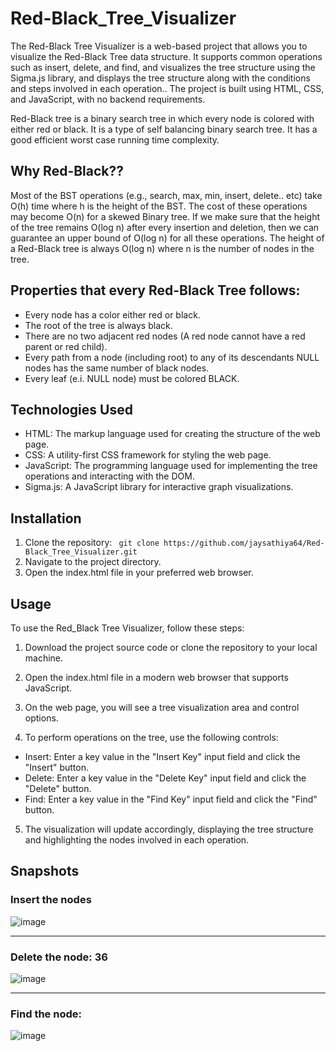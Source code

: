 # Red-Black_Tree_Visualizer
The Red-Black Tree Visualizer is a web-based project that allows you to visualize the Red-Black Tree data structure. It supports common operations such as insert, delete, and find, and visualizes the tree structure using the Sigma.js library, and displays the tree structure along with the conditions and steps involved in each operation.. The project is built using HTML, CSS, and JavaScript, with no backend requirements.

Red-Black tree is a binary search tree in which every node is colored with either red or black. It is a type of self balancing binary search tree. It has a good efficient worst case running time complexity.


## Why Red-Black??
Most of the BST operations (e.g., search, max, min, insert, delete.. etc) take O(h) time where h is the height of the BST. The cost of these operations may become O(n) for a skewed Binary tree. If we make sure that the height of the tree remains O(log n) after every insertion and deletion, then we can guarantee an upper bound of O(log n) for all these operations. The height of a Red-Black tree is always O(log n) where n is the number of nodes in the tree. 

## Properties that every Red-Black Tree follows: 
  * Every node has a color either red or black.
  * The root of the tree is always black.
  * There are no two adjacent red nodes (A red node cannot have a red parent or red child).
  * Every path from a node (including root) to any of its descendants NULL nodes has the same number of black nodes.
  * Every leaf (e.i. NULL node) must be colored BLACK.

## Technologies Used
  * HTML: The markup language used for creating the structure of the web page.
  * CSS: A utility-first CSS framework for styling the web page.
  * JavaScript: The programming language used for implementing the tree operations and interacting with the DOM.
  * Sigma.js: A JavaScript library for interactive graph visualizations.

## Installation
 1)  Clone the repository:
 ` git clone https://github.com/jaysathiya64/Red-Black_Tree_Visualizer.git`
 2) Navigate to the project directory.
 3) Open the index.html file in your preferred web browser.

## Usage
    
To use the Red_Black Tree Visualizer, follow these steps:

 1) Download the project source code or clone the repository to your local machine.

 2) Open the index.html file in a modern web browser that supports JavaScript.

 3) On the web page, you will see a tree visualization area and control options.

 4) To perform operations on the tree, use the following controls:
   * Insert: Enter a key value in the "Insert Key" input field and click the "Insert" button.
   * Delete: Enter a key value in the "Delete Key" input field and click the "Delete" button.
   * Find: Enter a key value in the "Find Key" input field and click the "Find" button.
5) The visualization will update accordingly, displaying the tree structure and highlighting the nodes involved in each operation.

## Snapshots
### Insert the nodes
![image](https://github.com/jaysathiya64/Red-Black_Tree_Visualizer/assets/126950992/ba0ad1bf-cead-480e-a4ee-78b1fa40ac74)<hr>

### Delete the node: 36
  ![image](https://github.com/jaysathiya64/Red-Black_Tree_Visualizer/assets/126950992/259808b7-b491-4e28-88af-8c16f4ea23d0)<hr>

### Find the node:
  ![image](https://github.com/jaysathiya64/Red-Black_Tree_Visualizer/assets/126950992/e823bbe1-af24-4dbc-a3fd-b7af7581225d)




